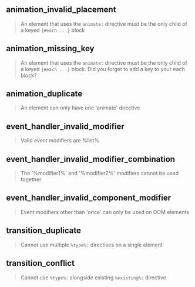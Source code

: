 ## animation_invalid_placement

> An element that uses the `animate:` directive must be the only child of a keyed `{#each ...}` block

## animation_missing_key

> An element that uses the `animate:` directive must be the only child of a keyed `{#each ...}` block. Did you forget to add a key to your each block?

## animation_duplicate

> An element can only have one 'animate' directive

## event_handler_invalid_modifier

> Valid event modifiers are %list%

## event_handler_invalid_modifier_combination

> The '%modifier1%' and '%modifier2%' modifiers cannot be used together

## event_handler_invalid_component_modifier

> Event modifiers other than 'once' can only be used on DOM elements

## transition_duplicate

> Cannot use multiple `%type%:` directives on a single element

## transition_conflict

> Cannot use `%type%:` alongside existing `%existing%:` directive
